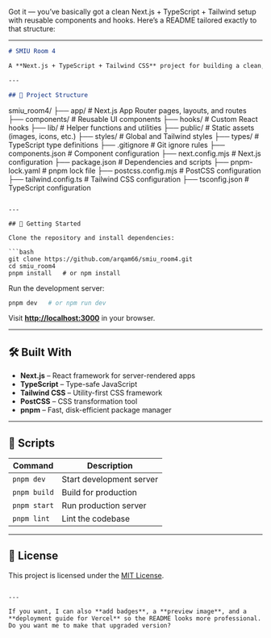 Got it — you’ve basically got a clean Next.js + TypeScript + Tailwind setup with reusable components and hooks.
Here’s a README tailored exactly to that structure:

---

```markdown
# SMIU Room 4

A **Next.js + TypeScript + Tailwind CSS** project for building a clean, modern, and maintainable web application.

---

## 📂 Project Structure

```

smiu\_room4/
├── app/                  # Next.js App Router pages, layouts, and routes
├── components/           # Reusable UI components
├── hooks/                # Custom React hooks
├── lib/                  # Helper functions and utilities
├── public/               # Static assets (images, icons, etc.)
├── styles/               # Global and Tailwind styles
├── types/                # TypeScript type definitions
├── .gitignore            # Git ignore rules
├── components.json       # Component configuration
├── next.config.mjs       # Next.js configuration
├── package.json          # Dependencies and scripts
├── pnpm-lock.yaml        # pnpm lock file
├── postcss.config.mjs    # PostCSS configuration
├── tailwind.config.ts    # Tailwind CSS configuration
├── tsconfig.json         # TypeScript configuration

````

---

## 🚀 Getting Started

Clone the repository and install dependencies:

```bash
git clone https://github.com/arqam66/smiu_room4.git
cd smiu_room4
pnpm install   # or npm install
````

Run the development server:

```bash
pnpm dev   # or npm run dev
```

Visit **[http://localhost:3000](http://localhost:3000)** in your browser.

---

## 🛠️ Built With

* **Next.js** – React framework for server-rendered apps
* **TypeScript** – Type-safe JavaScript
* **Tailwind CSS** – Utility-first CSS framework
* **PostCSS** – CSS transformation tool
* **pnpm** – Fast, disk-efficient package manager

---

## 📜 Scripts

| Command      | Description              |
| ------------ | ------------------------ |
| `pnpm dev`   | Start development server |
| `pnpm build` | Build for production     |
| `pnpm start` | Run production server    |
| `pnpm lint`  | Lint the codebase        |

---

## 📄 License

This project is licensed under the [MIT License](LICENSE).

```

---

If you want, I can also **add badges**, a **preview image**, and a **deployment guide for Vercel** so the README looks more professional.  
Do you want me to make that upgraded version?
```
